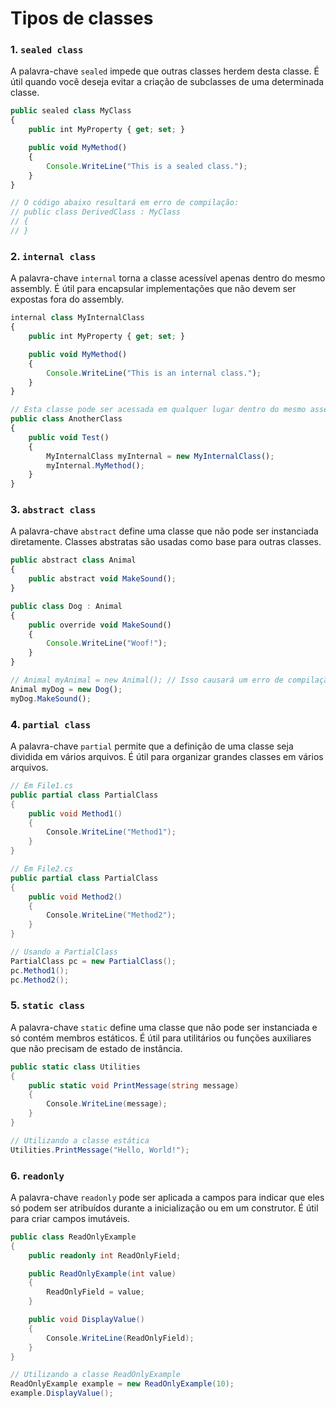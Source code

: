 # Tipos de classes


### 1. `sealed class`

A palavra-chave `sealed` impede que outras classes herdem desta classe. É útil quando você deseja evitar a criação de subclasses de uma determinada classe.

```jsx
public sealed class MyClass
{
    public int MyProperty { get; set; }

    public void MyMethod()
    {
        Console.WriteLine("This is a sealed class.");
    }
}

// O código abaixo resultará em erro de compilação:
// public class DerivedClass : MyClass
// {
// }
```

### 2. `internal class`

A palavra-chave `internal` torna a classe acessível apenas dentro do mesmo assembly. É útil para encapsular implementações que não devem ser expostas fora do assembly.

```jsx
internal class MyInternalClass
{
    public int MyProperty { get; set; }

    public void MyMethod()
    {
        Console.WriteLine("This is an internal class.");
    }
}

// Esta classe pode ser acessada em qualquer lugar dentro do mesmo assembly, mas não fora dele.
public class AnotherClass
{
    public void Test()
    {
        MyInternalClass myInternal = new MyInternalClass();
        myInternal.MyMethod();
    }
}
```

### 3. `abstract class`

A palavra-chave `abstract` define uma classe que não pode ser instanciada diretamente. Classes abstratas são usadas como base para outras classes.

```jsx
public abstract class Animal
{
    public abstract void MakeSound();
}

public class Dog : Animal
{
    public override void MakeSound()
    {
        Console.WriteLine("Woof!");
    }
}

// Animal myAnimal = new Animal(); // Isso causará um erro de compilação.
Animal myDog = new Dog();
myDog.MakeSound();
```

### 4. `partial class`

A palavra-chave `partial` permite que a definição de uma classe seja dividida em vários arquivos. É útil para organizar grandes classes em vários arquivos.

```csharp
// Em File1.cs
public partial class PartialClass
{
    public void Method1()
    {
        Console.WriteLine("Method1");
    }
}

// Em File2.cs
public partial class PartialClass
{
    public void Method2()
    {
        Console.WriteLine("Method2");
    }
}

// Usando a PartialClass
PartialClass pc = new PartialClass();
pc.Method1();
pc.Method2();
```

### 5. `static class`

A palavra-chave `static` define uma classe que não pode ser instanciada e só contém membros estáticos. É útil para utilitários ou funções auxiliares que não precisam de estado de instância.

```csharp
public static class Utilities
{
    public static void PrintMessage(string message)
    {
        Console.WriteLine(message);
    }
}

// Utilizando a classe estática
Utilities.PrintMessage("Hello, World!");
```

### 6. `readonly`

A palavra-chave `readonly` pode ser aplicada a campos para indicar que eles só podem ser atribuídos durante a inicialização ou em um construtor. É útil para criar campos imutáveis.

```csharp
public class ReadOnlyExample
{
    public readonly int ReadOnlyField;

    public ReadOnlyExample(int value)
    {
        ReadOnlyField = value;
    }

    public void DisplayValue()
    {
        Console.WriteLine(ReadOnlyField);
    }
}

// Utilizando a classe ReadOnlyExample
ReadOnlyExample example = new ReadOnlyExample(10);
example.DisplayValue();
```